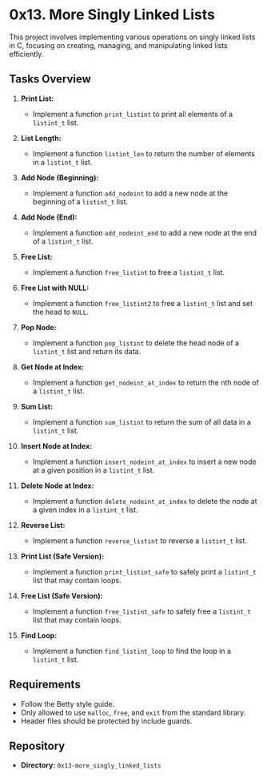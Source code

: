 # 0x13. More Singly Linked Lists

This project involves implementing various operations on singly linked lists in C, focusing on creating, managing, and manipulating linked lists efficiently.

## Tasks Overview

1. **Print List:**
   - Implement a function `print_listint` to print all elements of a `listint_t` list.

2. **List Length:**
   - Implement a function `listint_len` to return the number of elements in a `listint_t` list.

3. **Add Node (Beginning):**
   - Implement a function `add_nodeint` to add a new node at the beginning of a `listint_t` list.

4. **Add Node (End):**
   - Implement a function `add_nodeint_end` to add a new node at the end of a `listint_t` list.

5. **Free List:**
   - Implement a function `free_listint` to free a `listint_t` list.

6. **Free List with NULL:**
   - Implement a function `free_listint2` to free a `listint_t` list and set the head to `NULL`.

7. **Pop Node:**
   - Implement a function `pop_listint` to delete the head node of a `listint_t` list and return its data.

8. **Get Node at Index:**
   - Implement a function `get_nodeint_at_index` to return the nth node of a `listint_t` list.

9. **Sum List:**
   - Implement a function `sum_listint` to return the sum of all data in a `listint_t` list.

10. **Insert Node at Index:**
    - Implement a function `insert_nodeint_at_index` to insert a new node at a given position in a `listint_t` list.

11. **Delete Node at Index:**
    - Implement a function `delete_nodeint_at_index` to delete the node at a given index in a `listint_t` list.

12. **Reverse List:**
    - Implement a function `reverse_listint` to reverse a `listint_t` list.

13. **Print List (Safe Version):**
    - Implement a function `print_listint_safe` to safely print a `listint_t` list that may contain loops.

14. **Free List (Safe Version):**
    - Implement a function `free_listint_safe` to safely free a `listint_t` list that may contain loops.

15. **Find Loop:**
    - Implement a function `find_listint_loop` to find the loop in a `listint_t` list.

## Requirements
- Follow the Betty style guide.
- Only allowed to use `malloc`, `free`, and `exit` from the standard library.
- Header files should be protected by include guards.

## Repository
- **Directory:** `0x13-more_singly_linked_lists`
